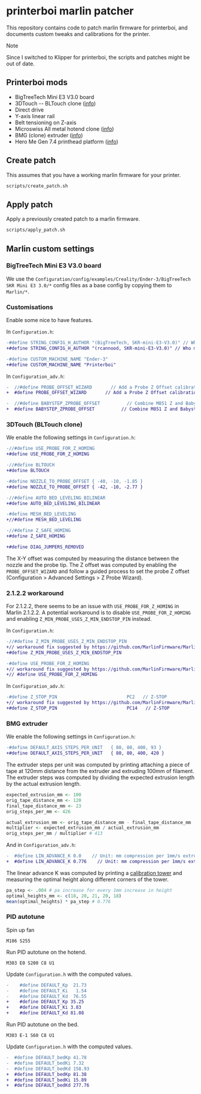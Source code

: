 # printerboi marlin patcher

This repository contains code to patch marlin firmware for printerboi, and documents custom tweaks and calibrations for the printer.

> [!NOTE]  
> Since I switched to Klipper for printerboi, the scripts and patches might be out of date.

## Printerboi mods

* BigTreeTech Mini E3 V3.0 board
* 3DTouch -- BLTouch clone ([info](https://opencircuit.shop/product/3d-touch-auto-bed-leveling-sensor))
* Direct drive
* Y-axis linear rail
* Belt tensioning on Z-axis
* Microswiss All metal hotend clone ([info](https://store.micro-swiss.com/collections/all-metal-hotend-kits/products/all-metal-hotend-kit-for-cr-10))
* BMG (clone) extruder ([info](https://www.youtube.com/watch?v=f2KTWnF3r1k))
* Hero Me Gen 7.4 printhead platform ([info](https://www.printables.com/model/39322-hero-me-gen-7-platform-release-4))

## Create patch

This assumes that you have a working marlin firmware for your printer.

```bash
scripts/create_patch.sh
```

## Apply patch

Apply a previously created patch to a marlin firmware.

```bash
scripts/apply_patch.sh
```

## Marlin custom settings

### BigTreeTech Mini E3 V3.0 board

We use the `Configuration/config/examples/Creality/Ender-3/BigTreeTech SKR Mini E3 3.0/*` config files as a base config by copying them to `Marlin/*`.

### Customisations

Enable some nice to have features.

In `Configuration.h`:

```diff
-#define STRING_CONFIG_H_AUTHOR "(BigTreeTech, SKR-mini-E3-V3.0)" // Who made the changes.
+#define STRING_CONFIG_H_AUTHOR "(rcannood, SKR-mini-E3-V3.0)" // Who made the changes.

-#define CUSTOM_MACHINE_NAME "Ender-3"
+#define CUSTOM_MACHINE_NAME "Printerboi"
```

In `Configuration_adv.h`:

```diff
-  //#define PROBE_OFFSET_WIZARD       // Add a Probe Z Offset calibration option to the LCD menu
+  #define PROBE_OFFSET_WIZARD       // Add a Probe Z Offset calibration option to the LCD menu

-  //#define BABYSTEP_ZPROBE_OFFSET          // Combine M851 Z and Babystepping
+  #define BABYSTEP_ZPROBE_OFFSET          // Combine M851 Z and Babystepping
```

### 3DTouch (BLTouch clone)

We enable the following settings in `Configuration.h`:

```diff
-//#define USE_PROBE_FOR_Z_HOMING
+#define USE_PROBE_FOR_Z_HOMING

-//#define BLTOUCH
+#define BLTOUCH

-#define NOZZLE_TO_PROBE_OFFSET { -40, -10, -1.85 }
+#define NOZZLE_TO_PROBE_OFFSET { -42, -10, -2.77 }

-//#define AUTO_BED_LEVELING_BILINEAR
+#define AUTO_BED_LEVELING_BILINEAR

-#define MESH_BED_LEVELING
+//#define MESH_BED_LEVELING

-//#define Z_SAFE_HOMING
+#define Z_SAFE_HOMING

+#define DIAG_JUMPERS_REMOVED
```

The X-Y offset was computed by measuring the distance between the nozzle and the probe tip. The Z offset was computed by enabling the `PROBE_OFFSET_WIZARD` and follow a guided process to set the probe Z offset (Configuration > Advanced Settings > Z Probe Wizard).

### 2.1.2.2 workaround

For 2.1.2.2, there seems to be an issue with `USE_PROBE_FOR_Z_HOMING` in Marlin 2.1.2.2. A potential workaround is to disable `USE_PROBE_FOR_Z_HOMING` and enabling `Z_MIN_PROBE_USES_Z_MIN_ENDSTOP_PIN` instead.

In `Configuration.h`:

```diff
-//#define Z_MIN_PROBE_USES_Z_MIN_ENDSTOP_PIN
+// workaround fix suggested by https://github.com/MarlinFirmware/Marlin/issues/23395#issue-1091284607
+#define Z_MIN_PROBE_USES_Z_MIN_ENDSTOP_PIN

-#define USE_PROBE_FOR_Z_HOMING
+// workaround fix suggested by https://github.com/MarlinFirmware/Marlin/issues/23395#issue-1091284607
+// #define USE_PROBE_FOR_Z_HOMING
```

In `Configuration_adv.h`:

```diff
-#define Z_STOP_PIN                          PC2   // Z-STOP
+// workaround fix suggested by https://github.com/MarlinFirmware/Marlin/issues/23395#issue-1091284607
+#define Z_STOP_PIN                          PC14   // Z-STOP
```

### BMG extruder

We enable the following settings in `Configuration.h`:

```diff
-#define DEFAULT_AXIS_STEPS_PER_UNIT   { 80, 80, 400, 93 }
+#define DEFAULT_AXIS_STEPS_PER_UNIT   { 80, 80, 400, 420 }
```

The extruder steps per unit was computed by printing attaching a piece of tape at 120mm distance from the extruder and extruding 100mm of filament. The extruder steps was computed by dividing the expected extrusion length by the actual extrusion length.

```r
expected_extrusion_mm <- 100
orig_tape_distance_mm <- 120
final_tape_distance_mm <- 23
orig_steps_per_mm <- 426

actual_extrusion_mm <- orig_tape_distance_mm - final_tape_distance_mm
multiplier <- expected_extrusion_mm / actual_extrusion_mm
orig_steps_per_mm / multiplier # 413
```

And in `Configuration_adv.h`:

```diff
-  #define LIN_ADVANCE_K 0.0    // Unit: mm compression per 1mm/s extruder speed
+  #define LIN_ADVANCE_K 0.776    // Unit: mm compression per 1mm/s extruder speed
```

The linear advance K was computed by printing a [calibration tower](https://github.com/SoftFever/OrcaSlicer/wiki/Calibration#tower-method) and measuring the optimal height along different corners of the tower.

```r
pa_step <- .004 # pa increase for every 1mm increase in height
optimal_heights_mm <- c(18, 20, 21, 20, 18)
mean(optimal_heights) * pa_step # 0.776
```

### PID autotune

Spin up fan

```gcode
M106 S255
```

Run PID autotune on the hotend.

```gcode
M303 E0 S200 C8 U1
```

Update `Configuration.h` with the computed values.

```diff
-    #define DEFAULT_Kp  21.73
-    #define DEFAULT_Ki   1.54
-    #define DEFAULT_Kd  76.55
+    #define DEFAULT_Kp 35.25
+    #define DEFAULT_Ki 3.83
+    #define DEFAULT_Kd 81.08
```

Run PID autotune on the bed.

```gcode
M303 E-1 S60 C8 U1
```

Update `Configuration.h` with the computed values.

```diff
-  #define DEFAULT_bedKp 41.78
-  #define DEFAULT_bedKi 7.32
-  #define DEFAULT_bedKd 158.93
+  #define DEFAULT_bedKp 81.38
+  #define DEFAULT_bedKi 15.89
+  #define DEFAULT_bedKd 277.76
```

